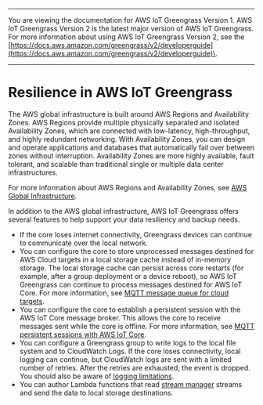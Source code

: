 --------

You are viewing the documentation for AWS IoT Greengrass Version 1\. AWS IoT Greengrass Version 2 is the latest major version of AWS IoT Greengrass\. For more information about using AWS IoT Greengrass Version 2, see the [https://docs.aws.amazon.com/greengrass/v2/developerguide](https://docs.aws.amazon.com/greengrass/v2/developerguide)\.

--------

# Resilience in AWS IoT Greengrass<a name="disaster-recovery-resiliency"></a>

The AWS global infrastructure is built around AWS Regions and Availability Zones\. AWS Regions provide multiple physically separated and isolated Availability Zones, which are connected with low\-latency, high\-throughput, and highly redundant networking\. With Availability Zones, you can design and operate applications and databases that automatically fail over between zones without interruption\. Availability Zones are more highly available, fault tolerant, and scalable than traditional single or multiple data center infrastructures\. 

For more information about AWS Regions and Availability Zones, see [AWS Global Infrastructure](http://aws.amazon.com/about-aws/global-infrastructure/)\.

In addition to the AWS global infrastructure, AWS IoT Greengrass offers several features to help support your data resiliency and backup needs\.
+ If the core loses internet connectivity, Greengrass devices can continue to communicate over the local network\.
+ You can configure the core to store unprocessed messages destined for AWS Cloud targets in a local storage cache instead of in\-memory storage\. The local storage cache can persist across core restarts \(for example, after a group deployment or a device reboot\), so AWS IoT Greengrass can continue to process messages destined for AWS IoT Core\. For more information, see [MQTT message queue for cloud targets](gg-core.md#mqtt-message-queue)\.
+ You can configure the core to establish a persistent session with the AWS IoT Core message broker\. This allows the core to receive messages sent while the core is offline\. For more information, see [MQTT persistent sessions with AWS IoT Core](gg-core.md#mqtt-persistent-sessions)\.
+ You can configure a Greengrass group to write logs to the local file system and to CloudWatch Logs\. If the core loses connectivity, local logging can continue, but CloudWatch logs are sent with a limited number of retries\. After the retries are exhausted, the event is dropped\. You should also be aware of [logging limitations](greengrass-logs-overview.md#gg-log-limits)\.
+ You can author Lambda functions that read [stream manager](stream-manager.md) streams and send the data to local storage destinations\.